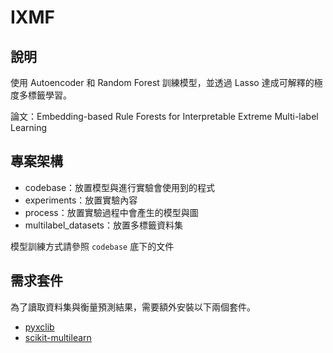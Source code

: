 # IXMF
## 說明
使用 Autoencoder 和 Random Forest 訓練模型，並透過 Lasso 達成可解釋的極度多標籤學習。

論文：Embedding-based Rule Forests for Interpretable Extreme Multi-label Learning

## 專案架構
- codebase：放置模型與進行實驗會使用到的程式
- experiments：放置實驗內容
- process：放置實驗過程中會產生的模型與圖
- multilabel_datasets：放置多標籤資料集

模型訓練方式請參照 `codebase` 底下的文件

## 需求套件
為了讀取資料集與衡量預測結果，需要額外安裝以下兩個套件。
* [pyxclib](https://github.com/kunaldahiya/pyxclib)
* [scikit-multilearn](http://scikit.ml/)
